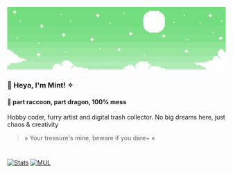 [![Banner](https://github.com/MintTheRaccoon/MintTheRaccoon/blob/main/Green%20Banner.png?raw=true)](https://github.com/MintTheRaccoon "Silly Art")

### 🍃 Heya, I'm Mint! ✧
#### 🦝 part raccoon, part dragon, 100% mess

Hobby coder, furry artist and digital trash collector.
No big dreams here, just chaos & creativity

> » Your treasure's mine, beware if you dare~ «
# 

[![Stats](https://github-readme-stats.vercel.app/api?username=MintTheRaccoon&show_icons=true&layout=compact&theme=dark)](https://github.com/MintTheRaccoon)
[![MUL](https://github-readme-stats.vercel.app/api/top-langs/?username=MintTheRaccoon&layout=compact&theme=dark)](https://github.com/MintTheRaccoon)
